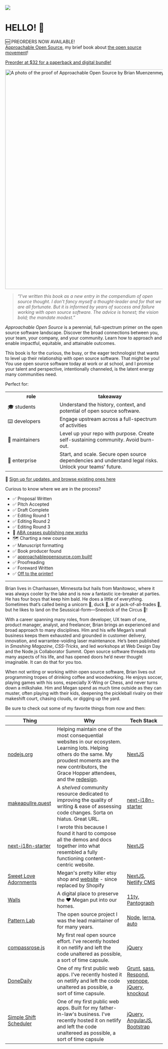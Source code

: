 ![](https://brianmuenzenmeyer.com/favicon-32x32.png) 

# HELLO! 👋

<p>
 🆕 PREORDERS NOW AVAILABLE!<br/>
 <a href="https://approachableopensource.com/" target="_blank">Approachable Open Source</a>, my brief book about <a href="https://brianmuenzenmeyer.com/hubs/opensource/" target="_blank">the open source movement</a>!<br/>
 </p>

<p>
  <a href="https://2b7cef-ac.myshopify.com/products/approachable-open-source-paperback-ebook-bundle" class="book__signup">Preorder at $32 for a paperback and digital bundle!</a>
</p>

<img src="https://brianmuenzenmeyer.com/img/aos-proof.jpg" alt="A photo of the proof of Approachable Open Source by Brian Muenzenmeyer" width="700"/>

> _“I've written this book as a new entry in the compendium of open source thought. I don't fancy myself a thought-leader and for that we are all fortunate. But it is informed by years of success and failure working with open source software. The advice is honest; the vision bold; the mandate modest.”_

<em>Approachable Open Source</em> is a perennial, full-spectrum primer on the open source software landscape. Discover the broad connections between you, your team, your company, and your community. Learn how to approach and enable impactful, equitable, and attainable outcomes.

This book is for the curious, the busy, or the eager technologist that wants to level up their relationship with open source software. That might be you! You use open source software today at work or at school, and I promise your talent and perspective, intentionally channeled, is the latent energy many communities need.

Perfect for:

<table>
  <tr>
    <th style="width: 150px;">role</th>
    <th>takeaway</th>
  </tr>
  <tr>
    <td>🎓 students</td>
    <td>Understand the history, context, and potential of open source software.</td>
  </tr>
  <tr>
    <td>⌨️ developers</td>
    <td>Engage upstream across a full-spectrum of activities</td>
  </tr>
  <tr>
    <td>🔧 maintainers</td>
    <td>Level up your repo with purpose. Create self-sustaining community. Avoid burn-out.</td>
  </tr>
  <tr>
    <td>💼 enterprise</td>
    <td>Start, and scale. Secure open source dependencies and understand legal risks. Unlock your teams' future.</td>
  </tr>
</table>

📗 [Sign up for updates, and browse existing ones here](https://brianmuenzenmeyer.com/book/)

Curious to know where we are in the process?

- ✅ Proposal Written
- ✅ Pitch Accepted
- ✅ Draft Complete
- ✅ Editing Round 1
- ✅ Editing Round 2
- ✅ Editing Round 3
- 🛑 [ABA ceases publishing new works](https://brianmuenzenmeyer.com/posts/2024-open-source-open-doors/)
- 🗺️ Charting a new course
- ✅ Manuscript formatting
- ✅ Book producer found
- ✅ <a href="https://approachableopensource.com">approachableopensource.com built!</a></li>
- ✅ Proofreading
- ✅ Foreward Written
- ✅ <a href="https://brianmuenzenmeyer.com/posts/2024-approachable-open-source/">Off to the printer!</a>

---

Brian lives in Chanhassen, Minnesota but hails from Manitowoc, where it was always cooler by the lake and is now a fantastic ice-breaker at parties. He has four boys that keep him bald. He does a little of everything. Sometimes that’s called being a unicorn 🦄, duck 🦆, or a jack-of-all-trades 🧰, but he likes to land on the Seussical-form—Sneelock of the Circus 🎪!

With a career spanning many roles, from developer, UX team of one, product manager, analyst, and freelancer, Brian brings an experienced and broad approach to many disciplines. Him and his wife Megan’s small business keeps them exhausted and grounded in customer delivery, innovation, and warrantee-voiding laser maintenance. He’s been published in _Smashing Magazine_, _CSS-Tricks_, and led workshops at Web Design Day and the Node.js Collaborator Summit. Open source software threads into many aspects of his life, and has opened doors he’d never thought imaginable. It can do that for you too.

When not writing or working within open source software, Brian lives out programming tropes of drinking coffee and woodworking. He enjoys soccer, playing games with his sons, especially X-Wing or Chess, and never turns down a milkshake. Him and Megan spend as much time outside as they can muster, often playing with their kids, deepening the pickleball rivalry on their makeshift court, chasing clouds, or digging up the yard.

Be sure to check out some of my favorite things from now and then:

| Thing | Why | Tech Stack | 
| - | - | - |
| [nodejs.org](https://nodejs.org) | Helping maintain one of the most consequential websites in our ecosystem. Learning lots. Helping others do the same. My proudest moments are the new contributors, the Grace Hopper attendees, and the [redesign](https://nodejs.org/en/blog/announcements/diving-into-the-nodejs-website-redesign). | [NextJS](https://nextjs.org/) |
| [makeapullre.quest](https://www.makeapullre.quest/) | A _shelved_ community resource dedicated to improving the quality of writing & ease of assessing code changes. Sorta on hiatus. Great URL. | [next-i18n-starter](https://github.com/bmuenzenmeyer/next-i18n-starter) | 
| [next-i18n-starter](https://github.com/bmuenzenmeyer/next-i18n-starter) | I wrote this because I found it hard to compose all the demos and docs together into what resembled a fully functioning content-centric website. | [NextJS](https://nextjs.org/) | 
| [Sweet Love Adornments](https://sweetloveadornments.etsy.com) | Megan's pretty killer etsy shop and [website](https://www.sweetloveadornments.com/) - since replaced by Shopify | [NextJS](https://nextjs.org/), [Netlify CMS](https://www.netlifycms.org/) |
| [Walls](https://brianmuenzenmeyer.com/walls/) | A digital place to preserve the ❤️ Megan put into our homes. | [11ty](https://www.11ty.dev/), [Pantograph](https://github.com/bmuenzenmeyer/pantograph) | 
| [Pattern Lab](https://patternlab.io/) | The open source project I was the lead maintainer of for many years. | [Node](https://nodejs.org/en/), [lerna](https://lerna.js.org/), [auto](https://intuit.github.io/auto/) |
| [compassrose.js](https://compassrose.netlify.app/) | My first real open source effort. I've recently hosted it on netlify and left the code unaltered as possible, a sort of time capsule.  | [jQuery](https://jquery.com/) | 
| [DoneDaily](https://donedaily.netlify.app/) | One of my first public web apps. I've recently hosted it on netlify and left the code unaltered as possible, a sort of time capsule. | [Grunt](https://gruntjs.com/), [sass](https://sass-lang.com/), [Respond](https://github.com/scottjehl/Respond), [yepnope](https://github.com/SlexAxton/yepnope.js/), [jQuery](https://jquery.com/), [knockout](https://knockoutjs.com/) | 
| [Simple Shift Scheduler](https://simpleshiftscheduler.netlify.app/) | One of my first public web apps. Built for my father-in-law's business. I've recently hosted it on netlify and left the code unaltereed as possible, a sort of time capsule | [jQuery](https://jquery.com/), [AngularJS](https://angularjs.org/), [Bootstrap](https://getbootstrap.com/) |
